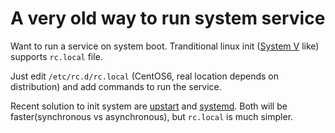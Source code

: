 A very old way to run system service
====================================

Want to run a service on system boot. Tranditional linux init ([System V](https://en.wikipedia.org/wiki/UNIX_System_V) like)
supports `rc.local` file.

Just edit `/etc/rc.d/rc.local` (CentOS6, real location depends on distribution) and add commands to run the service.

Recent solution to init system are [upstart](http://upstart.ubuntu.com/) and [systemd](https://freedesktop.org/wiki/Software/systemd/).
Both will be faster(synchronous vs asynchronous), but `rc.local` is much simpler.
